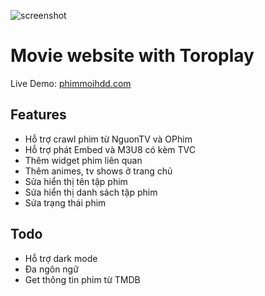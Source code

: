 ![screenshot](https://phimmoihdd.com/wp-content/uploads/2022/09/phimmoihdd.png)

# Movie website with Toroplay

Live Demo: [phimmoihdd.com](https://phimmoihdd.com/)

## Features

- Hỗ trợ crawl phim từ NguonTV và OPhim
- Hỗ trợ phát Embed và M3U8 có kèm TVC
- Thêm widget phim liên quan
- Thêm animes, tv shows ở trang chủ
- Sửa hiển thị tên tập phim
- Sửa hiển thị danh sách tập phim
- Sửa trạng thái phim

## Todo

- Hỗ trợ dark mode
- Đa ngôn ngữ
- Get thông tin phim từ TMDB
